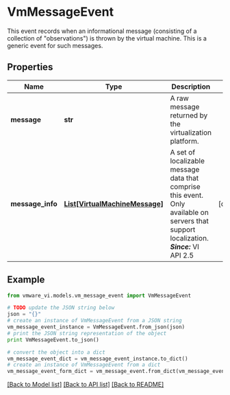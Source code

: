 # VmMessageEvent

This event records when an informational message (consisting of a collection of \"observations\") is thrown by the virtual machine.  This is a generic event for such messages. 

## Properties
Name | Type | Description | Notes
------------ | ------------- | ------------- | -------------
**message** | **str** | A raw message returned by the virtualization platform.  | 
**message_info** | [**List[VirtualMachineMessage]**](VirtualMachineMessage.md) | A set of localizable message data that comprise this event.  Only available on servers that support localization.  ***Since:*** VI API 2.5  | [optional] 

## Example

```python
from vmware_vi.models.vm_message_event import VmMessageEvent

# TODO update the JSON string below
json = "{}"
# create an instance of VmMessageEvent from a JSON string
vm_message_event_instance = VmMessageEvent.from_json(json)
# print the JSON string representation of the object
print VmMessageEvent.to_json()

# convert the object into a dict
vm_message_event_dict = vm_message_event_instance.to_dict()
# create an instance of VmMessageEvent from a dict
vm_message_event_form_dict = vm_message_event.from_dict(vm_message_event_dict)
```
[[Back to Model list]](../README.md#documentation-for-models) [[Back to API list]](../README.md#documentation-for-api-endpoints) [[Back to README]](../README.md)


